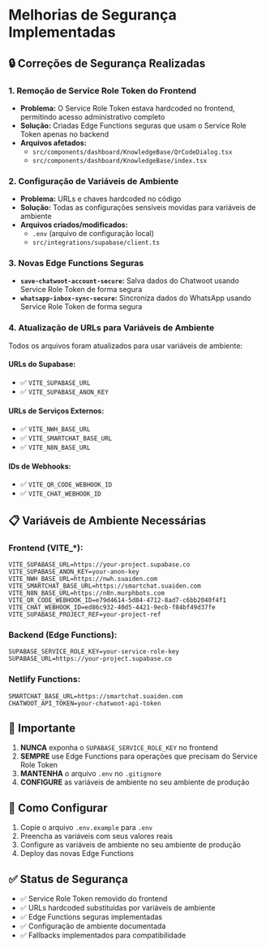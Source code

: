# Melhorias de Segurança Implementadas

## 🔒 Correções de Segurança Realizadas

### 1. **Remoção de Service Role Token do Frontend**
- **Problema:** O Service Role Token estava hardcoded no frontend, permitindo acesso administrativo completo
- **Solução:** Criadas Edge Functions seguras que usam o Service Role Token apenas no backend
- **Arquivos afetados:**
  - `src/components/dashboard/KnowledgeBase/QrCodeDialog.tsx`
  - `src/components/dashboard/KnowledgeBase/index.tsx`

### 2. **Configuração de Variáveis de Ambiente**
- **Problema:** URLs e chaves hardcoded no código
- **Solução:** Todas as configurações sensíveis movidas para variáveis de ambiente
- **Arquivos criados/modificados:**
  - `.env` (arquivo de configuração local)
  - `src/integrations/supabase/client.ts`

### 3. **Novas Edge Functions Seguras**
- **`save-chatwoot-account-secure`:** Salva dados do Chatwoot usando Service Role Token de forma segura
- **`whatsapp-inbox-sync-secure`:** Sincroniza dados do WhatsApp usando Service Role Token de forma segura

### 4. **Atualização de URLs para Variáveis de Ambiente**
Todos os arquivos foram atualizados para usar variáveis de ambiente:

#### URLs do Supabase:
- ✅ `VITE_SUPABASE_URL`
- ✅ `VITE_SUPABASE_ANON_KEY`

#### URLs de Serviços Externos:
- ✅ `VITE_NWH_BASE_URL`
- ✅ `VITE_SMARTCHAT_BASE_URL`
- ✅ `VITE_N8N_BASE_URL`

#### IDs de Webhooks:
- ✅ `VITE_QR_CODE_WEBHOOK_ID`
- ✅ `VITE_CHAT_WEBHOOK_ID`

## 📋 Variáveis de Ambiente Necessárias

### Frontend (VITE_*):
```env
VITE_SUPABASE_URL=https://your-project.supabase.co
VITE_SUPABASE_ANON_KEY=your-anon-key
VITE_NWH_BASE_URL=https://nwh.suaiden.com
VITE_SMARTCHAT_BASE_URL=https://smartchat.suaiden.com
VITE_N8N_BASE_URL=https://n8n.murphbots.com
VITE_QR_CODE_WEBHOOK_ID=e79d4614-5d84-4712-8ad7-c6bb2040f4f1
VITE_CHAT_WEBHOOK_ID=ed86c932-40d5-4421-9ecb-f84bf49d37fe
VITE_SUPABASE_PROJECT_REF=your-project-ref
```

### Backend (Edge Functions):
```env
SUPABASE_SERVICE_ROLE_KEY=your-service-role-key
SUPABASE_URL=https://your-project.supabase.co
```

### Netlify Functions:
```env
SMARTCHAT_BASE_URL=https://smartchat.suaiden.com
CHATWOOT_API_TOKEN=your-chatwoot-api-token
```

## 🚨 Importante

1. **NUNCA** exponha o `SUPABASE_SERVICE_ROLE_KEY` no frontend
2. **SEMPRE** use Edge Functions para operações que precisam do Service Role Token
3. **MANTENHA** o arquivo `.env` no `.gitignore`
4. **CONFIGURE** as variáveis de ambiente no seu ambiente de produção

## 🔧 Como Configurar

1. Copie o arquivo `.env.example` para `.env`
2. Preencha as variáveis com seus valores reais
3. Configure as variáveis de ambiente no seu ambiente de produção
4. Deploy das novas Edge Functions

## ✅ Status de Segurança

- ✅ Service Role Token removido do frontend
- ✅ URLs hardcoded substituídas por variáveis de ambiente
- ✅ Edge Functions seguras implementadas
- ✅ Configuração de ambiente documentada
- ✅ Fallbacks implementados para compatibilidade 
